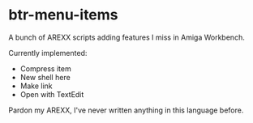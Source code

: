 # btr-menu-items

A bunch of AREXX scripts adding features I miss in Amiga Workbench. 

Currently implemented:

* Compress item
* New shell here
* Make link
* Open with TextEdit

Pardon my AREXX, I've never written anything in this language before.
